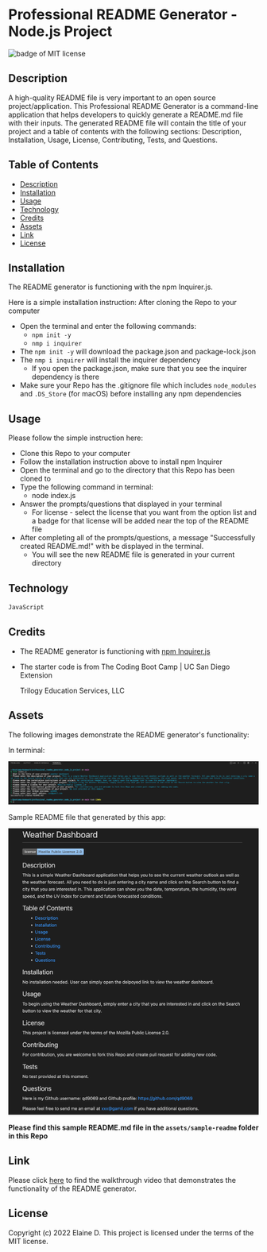 # Professional README Generator - Node.js Project

![badge of MIT license](https://img.shields.io/badge/license-MIT-9cf)

## Description

A high-quality README file is very important to an open source project/application. This Professional README Generator is a command-line application that helps developers to quickly generate a README.md file with their inputs. The generated README file will contain the title of your project and a table of contents with the following sections: Description, Installation, Usage, License, Contributing, Tests, and Questions.


## Table of Contents 

- [Description](#description)
- [Installation](#installation)
- [Usage](#usage)
- [Technology](#technology)
- [Credits](#credits)
- [Assets](#assets)
- [Link](#link)
- [License](#license)

## Installation

The README generator is functioning with the npm Inquirer.js.

Here is a simple installation instruction: After cloning the Repo to your computer
- Open the terminal and enter the following commands:
    - `npm init -y`
    - `nmp i inquirer`
- The `npm init -y` will download the package.json and package-lock.json
- The `nmp i inquirer` will install the inquirer dependency
    - If you open the package.json, make sure that you see the inquirer dependency is there
- Make sure your Repo has the .gitignore file which includes `node_modules` and `.DS_Store` (for macOS) before installing any npm dependencies

## Usage

Please follow the simple instruction here:
- Clone this Repo to your computer
- Follow the installation instruction above to install npm Inquirer
- Open the terminal and go to the directory that this Repo has been cloned to
- Type the following command in terminal: 
    - node index.js
- Answer the prompts/questions that displayed in your terminal
    - For license - select the license that you want from the option list and a badge for that license will be added near the top of the README file
- After completing all of the prompts/questions, a message "Successfully created README.md!" with be displayed in the terminal.
    - You will see the new README file is generated in your current directory

## Technology
```md
JavaScript
```

## Credits

- The README generator is functioning with [npm Inquirer.js](https://www.npmjs.com/package/inquirer)

- The starter code is from The Coding Boot Camp | UC San Diego Extension

    Trilogy Education Services, LLC


## Assets

The following images demonstrate the README generator's functionality:

In terminal:

![image for the readme generator](assets/images/readme-generator.png)

Sample README file that generated by this app:

![image of the sample README](assets/images/sample-readme.png)


**Please find this sample README.md file in the `assets/sample-readme` folder in this Repo**

## Link

Please click [here](https://watch.screencastify.com/v/dzcS3AxiskgKLWnZTjjm) to find the walkthrough video that demonstrates the functionality of the README generator.

## License

Copyright (c) 2022 Elaine D. This project is licensed under the terms of the MIT license.
